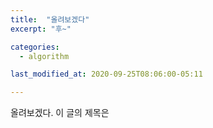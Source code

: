 ```yaml
---
title:  "올려보겠다"
excerpt: "후~"

categories:
  - algorithm

last_modified_at: 2020-09-25T08:06:00-05:11

--- 
```


올려보겠다.
이 글의 제목은

